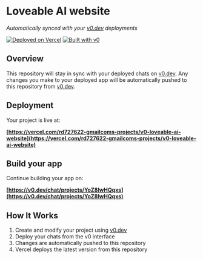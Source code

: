 # Loveable AI website

*Automatically synced with your [v0.dev](https://v0.dev) deployments*

[![Deployed on Vercel](https://img.shields.io/badge/Deployed%20on-Vercel-black?style=for-the-badge&logo=vercel)](https://vercel.com/rd727622-gmailcoms-projects/v0-loveable-ai-website)
[![Built with v0](https://img.shields.io/badge/Built%20with-v0.dev-black?style=for-the-badge)](https://v0.dev/chat/projects/YoZ8IwHQqxs)

## Overview

This repository will stay in sync with your deployed chats on [v0.dev](https://v0.dev).
Any changes you make to your deployed app will be automatically pushed to this repository from [v0.dev](https://v0.dev).

## Deployment

Your project is live at:

**[https://vercel.com/rd727622-gmailcoms-projects/v0-loveable-ai-website](https://vercel.com/rd727622-gmailcoms-projects/v0-loveable-ai-website)**

## Build your app

Continue building your app on:

**[https://v0.dev/chat/projects/YoZ8IwHQqxs](https://v0.dev/chat/projects/YoZ8IwHQqxs)**

## How It Works

1. Create and modify your project using [v0.dev](https://v0.dev)
2. Deploy your chats from the v0 interface
3. Changes are automatically pushed to this repository
4. Vercel deploys the latest version from this repository
